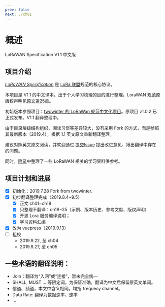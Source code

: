```yaml
---
prev: false
next: ./ch01
---
```


# 概述

LoRaWAN Specification V1.1 中文版


## 项目介绍

[*LoRaWAN Specification*](https://lora-alliance.org/resource-hub/lorawanr-specification-v11) 是 [LoRa 联盟](https://lora-alliance.org)规范的核心协议。

本项目是 V1.1 的中文译本。出于个人学习梳理的目的进行整理。LoraWAN 规范原版权声明见[原文第25章](ch25)。

初始版本参照项目：[twowinter 的 LoRaWan 规范中文化项目][twowinter]。原项目 v1.0.2 已正式发布。V1.1 翻译整理中。

由于目录层级结构组织、阅读习惯等差异较大，没有采用 Fork 的方式，而是参照其最新版本（2019.4），根据 1.1 英文原文重新翻译整理。

建议对照英文原文阅读，并欢迎通过 [提交Issue](https://github.com/deltacat/lora-docs/issues) 提出改进意见、揪出翻译中存在的问题。

同时，[附录](appendix/)中整理了一些 LoRaWAN 相关的学习资料供参考。

## 项目计划和进展

- [x] 初始化：2019.7.28 Fork from twowinter.
- [x] 初步翻译整理完成（2019.8.4~9.5）
    - [x] 正文 ch01~ch18
    - [x] 只整理不翻译：ch19~25（示例、版本历史、参考文献、版权声明）
    - [x] 开源 Lora 服务编译说明；
    - [x] 学习资料汇编
- [x] 改为 vuepress（2019.9.13）
- [ ] 粗校
	- 2019.9.22, 至 ch04
	- 2019.9.27, 至 ch05

## 一些术语的翻译说明：

- Join：翻译为“入网”或“连接”，暂未完全统一
- SHALL, MUST ... 等限定词，为保证准确，翻译为中文后保留原英文单词。
- 信道、频道，本文中含义相同。均指 frequecy channel。
- Data Rate: 翻译为数据速率、速率
- ...

[//]: #(以下为注释、链接)

[twowinter]: https://github.com/twowinter/LoRaWAN-Specification_ZH_CN


